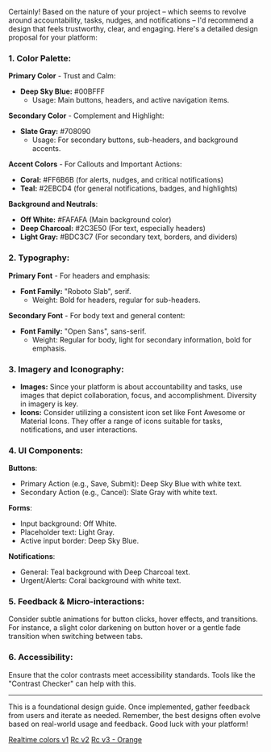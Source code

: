 Certainly! Based on the nature of your project – which seems to revolve around accountability, tasks, nudges, and notifications – I'd recommend a design that feels trustworthy, clear, and engaging. Here's a detailed design proposal for your platform:

### 1. **Color Palette**:

**Primary Color** - Trust and Calm:
- **Deep Sky Blue:** #00BFFF 
  - Usage: Main buttons, headers, and active navigation items.

**Secondary Color** - Complement and Highlight:
- **Slate Gray:** #708090
  - Usage: For secondary buttons, sub-headers, and background accents.

**Accent Colors** - For Callouts and Important Actions:
- **Coral:** #FF6B6B (for alerts, nudges, and critical notifications)
- **Teal:** #2EBCD4 (for general notifications, badges, and highlights)

**Background and Neutrals**:
- **Off White:** #FAFAFA (Main background color)
- **Deep Charcoal:** #2C3E50 (For text, especially headers)
- **Light Gray:** #BDC3C7 (For secondary text, borders, and dividers)

### 2. **Typography**:

**Primary Font** - For headers and emphasis:
- **Font Family:** "Roboto Slab", serif.
  - Weight: Bold for headers, regular for sub-headers.

**Secondary Font** - For body text and general content:
- **Font Family:** "Open Sans", sans-serif.
  - Weight: Regular for body, light for secondary information, bold for emphasis.

### 3. **Imagery and Iconography**:
- **Images:** Since your platform is about accountability and tasks, use images that depict collaboration, focus, and accomplishment. Diversity in imagery is key.
- **Icons:** Consider utilizing a consistent icon set like Font Awesome or Material Icons. They offer a range of icons suitable for tasks, notifications, and user interactions.

### 4. **UI Components**:

**Buttons**:
- Primary Action (e.g., Save, Submit): Deep Sky Blue with white text.
- Secondary Action (e.g., Cancel): Slate Gray with white text.

**Forms**:
- Input background: Off White.
- Placeholder text: Light Gray.
- Active input border: Deep Sky Blue.

**Notifications**:
- General: Teal background with Deep Charcoal text.
- Urgent/Alerts: Coral background with white text.

### 5. **Feedback & Micro-interactions**:
Consider subtle animations for button clicks, hover effects, and transitions. For instance, a slight color darkening on button hover or a gentle fade transition when switching between tabs.

### 6. **Accessibility**:
Ensure that the color contrasts meet accessibility standards. Tools like the "Contrast Checker" can help with this.

---

This is a foundational design guide. Once implemented, gather feedback from users and iterate as needed. Remember, the best designs often evolve based on real-world usage and feedback. Good luck with your platform!

[Realtime colors v1](https://www.realtimecolors.com/?colors=afc1d4-0e1d20-00bfff-162d32-30bcd5&fonts=Roboto%20Slab-Poppins)
[Rc v2](https://www.realtimecolors.com/?colors=111718-dfeef1-00bfff-d8e2e4-2ab7cf&fonts=Roboto%20Slab-Poppins)
[Rc v3 - Orange](https://www.realtimecolors.com/?colors=130e01-fffaeb-ff8400-fff5d6-cf4307&fonts=Poppins-Poppins)
